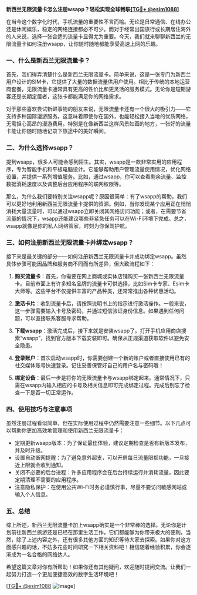 **新西兰无限流量卡怎么注册wsapp？轻松实现全球畅联[[TG💪+ @esim1088](https://t.me/s/esim1088)]**

在当今这个数字化时代，手机流量的重要性不言而喻。无论是日常通信、在线办公还是休闲娱乐，稳定的网络连接都必不可少。而对于经常出国旅行或长期居住海外的人来说，选择一张合适的流量卡显得尤为重要。今天，我们就来聊聊新西兰的无限流量卡如何注册wsapp，让你随时随地都能享受高速上网的乐趣。

### 一、什么是新西兰无限流量卡？

首先，我们得弄清楚什么是新西兰无限流量卡。简单来说，这是一张专门为新西兰用户设计的SIM卡，它提供了大量的数据流量供用户使用。相比于传统的本地运营商套餐，无限流量卡通常具有更高的性价比和更灵活的服务模式。无论你是短期游客还是长期定居者，这张卡都能满足你的网络需求。

对于那些喜欢尝试新鲜事物的朋友来说，无限流量卡还有一个很大的吸引力——它支持多种国际漫游服务。这意味着即使你在国外，也能轻松接入当地的优质网络，无需担心高昂的漫游费用。特别是在像新西兰这样风景如画的地方，一张好的流量卡能让你随时随地记录下旅途中的美好瞬间。

### 二、为什么选择wsapp？

提到wsapp，很多人可能会感到陌生。其实，wsapp是一款非常实用的应用程序，专为智能手机和平板电脑设计。它能够帮助用户管理流量使用情况，优化网络设置，并提供一系列增值服务。比如，通过wsapp，你可以查看剩余流量、监控数据消耗速度以及调整后台应用程序的联网权限等。

那么，为什么我们要特别关注wsapp呢？原因很简单：有了wsapp的帮助，我们可以更好地利用新西兰无限流量卡提供的资源。例如，当你发现某个应用正在悄悄消耗大量流量时，可以通过wsapp立即关闭其网络访问功能；或者，在需要节省流量的情况下，wsapp还能建议哪些非紧急任务可以在Wi-Fi环境下完成。总之，wsapp就像是你的私人网络管家，时刻为你保驾护航。

### 三、如何注册新西兰无限流量卡并绑定wsapp？

接下来是最关键的部分——如何注册新西兰无限流量卡并成功绑定wsapp。虽然具体步骤可能因品牌和服务商不同而有所差异，但大致流程如下：

1. **购买流量卡**：首先，你需要在网上商城或实体店铺购买一张新西兰无限流量卡。目前市面上有许多知名品牌的流量卡可供选择，比如Sim卡专家、Esim卡大师等。这些平台不仅提供丰富的产品种类，还常常推出各种优惠活动。

2. **激活卡片**：收到流量卡后，请按照说明书上的指示进行激活操作。一般来说，这一步骤需要输入卡号及密码，并通过短信验证身份信息。如果遇到任何问题，可以直接联系客服寻求帮助。

3. **下载wsapp**：激活完成后，接下来就是安装wsapp了。打开手机应用商店搜索“wsapp”，找到官方版本下载安装即可。确保从正规渠道获取软件以避免安全隐患。

4. **登录账户**：首次启动wsapp时，你需要创建一个新的账户或者直接使用已有的社交媒体账号快速登录。记住妥善保管好自己的用户名与密码哦！

5. **绑定设备**：最后一步是将你的无限流量卡与wsapp绑定起来。通常情况下，只需在wsapp内输入相应的卡号及相关信息即可完成绑定过程。完成后别忘了检查一下是否一切正常运作。

### 四、使用技巧与注意事项

虽然注册过程看似简单，但在实际使用过程中仍然需要注意一些细节。以下几点可以帮助你更加高效地管理和使用新西兰无限流量卡：

- 定期更新wsapp版本：为了保证最佳体验，建议定期检查是否有新版本发布，并及时升级。
- 设置自动断网提醒：为了避免意外超支，可以开启每日流量限额功能，一旦接近上限就会收到通知。
- 关闭不必要的后台进程：许多应用程序会在后台持续运行并消耗流量，因此要定期清理不需要的应用程序。
- 注意隐私保护：在使用公共Wi-Fi时务必谨慎行事，尽量不要访问敏感网站或输入个人信息。

### 五、总结

综上所述，新西兰无限流量卡加上wsapp确实是一个非常棒的选择。无论你是计划前往新西兰旅游还是已经在那里生活工作，它们都能够为你带来极大的便利。当然，除了上述内容之外，还有很多其他方面的知识等待大家去探索。如果你对这方面感兴趣的话，不妨多花些时间研究一下相关资料吧！相信随着经验积累，你会逐渐成为一名合格的网络达人。

希望这篇文章对你有所帮助！如果你还有其他疑问，欢迎随时提问交流。让我们一起努力打造一个更加便捷高效的数字生活环境吧！

[[TG💪+ @esim1088](https://t.me/s/esim1088) ![Image](https://i.postimg.cc/4NQfJmqS/Snipaste-2025-05-13-00-14-12.png)]